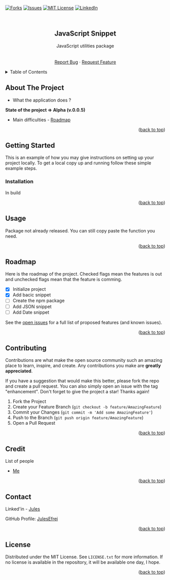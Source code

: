 <div id="top"></div>

<!-- [![Contributors][contributors-shield]][contributors-url] -->
<!-- [![Stargazers][stars-shield]][stars-url] -->
[![Forks][forks-shield]][forks-url]
[![Issues][issues-shield]][issues-url]
[![MIT License][license-shield]][license-url]
[![LinkedIn][linkedin-shield]][linkedin-url]



<!-- PROJECT LOGO -->
<br />
<div align="center">
  
  <!-- <img src="images/logo.png" alt="Logo" width="80" height="80" /> -->
  <!-- https://drive.google.com/uc?export=view&id=      => Google drive Link -->

  <h2 align="center">JavaScript Snippet</h2>

  <p align="center">
    JavaScript utilities package
    <br />
    <!-- <a href="https://github.com/JulesEfrei/JavaScriptSnippet"><strong>Explore the docs</strong></a> -->
    <br />
    <br />
    <!-- <a href="https://github.com/JulesEfrei/JavaScriptSnippet">View Demo</a>
    · -->
    <a href="https://github.com/JulesEfrei/JavaScriptSnippet/issues">Report Bug</a>
    ·
    <a href="https://github.com/JulesEfrei/JavaScriptSnippet/pulls">Request Feature</a>
  </p>
</div>



<!-- TABLE OF CONTENTS -->
<details>
  <summary>Table of Contents</summary>
  <ol>
    <li>
      <a href="#about-the-project">About The Project</a>
    </li>
    <li>
      <a href="#getting-started">Getting Started</a>
      <ul>
        <li><a href="#installation">Installation</a></li>
      </ul>
    </li>
    <li><a href="#usage">Usage</a></li>
    <li><a href="#roadmap">Roadmap / Features</a></li>
    <li><a href="#contributing">Contributing</a></li>
    <li><a href="#license">License</a></li>
    <li><a href="#contact">Contact</a></li>
    <li><a href="#credit">Credit</a></li>
  </ol>
</details>



<!-- ABOUT THE PROJECT -->
## About The Project

<!-- [![Product Name Screen Shot][product-screenshot]](https://example.com)  -->

* What the application does ?

**State of the project => Alpha (v.0.0.5)**

* Main difficulties - [Roadmap](#roadmap)


<p align="right">(<a href="#top">back to top</a>)</p>



<!-- GETTING STARTED -->
## Getting Started

This is an example of how you may give instructions on setting up your project locally.
To get a local copy up and running follow these simple example steps.


### Installation

In build

<p align="right">(<a href="#top">back to top</a>)</p>



<!-- USAGE EXAMPLES -->
## Usage

Package not already released. You can still copy paste the function you need.

<!-- _For more examples, please refer to the [Documentation](https://example.com)_ -->

<p align="right">(<a href="#top">back to top</a>)</p>



<!-- ROADMAP -->
## Roadmap

Here is the roadmap of the project. Checked flags mean the features is out and unchecked flags mean that the feature is comming.

- [x] Initialize project
- [x] Add bacic snippet
- [ ] Create the npm package
- [ ] Add JSON snippet
- [ ] Add Date snippet

See the [open issues](https://github.com/JulesEfrei/JavaScriptSnippet/issues) for a full list of proposed features (and known issues).

<p align="right">(<a href="#top">back to top</a>)</p>



<!-- CONTRIBUTING -->
## Contributing

Contributions are what make the open source community such an amazing place to learn, inspire, and create. Any contributions you make are **greatly appreciated**.

If you have a suggestion that would make this better, please fork the repo and create a pull request. You can also simply open an issue with the tag "enhancement".
Don't forget to give the project a star! Thanks again!

1. Fork the Project
2. Create your Feature Branch (`git checkout -b feature/AmazingFeature`)
3. Commit your Changes (`git commit -m 'Add some AmazingFeature'`)
4. Push to the Branch (`git push origin feature/AmazingFeature`)
5. Open a Pull Request

<p align="right">(<a href="#top">back to top</a>)</p>



<!-- Credit -->
## Credit

List of people

* [Me](https://github.com/JulesEfrei)

<p align="right">(<a href="#top">back to top</a>)</p>



<!-- CONTACT -->
## Contact

Linked'in - [Jules](https://www.linkedin.com/in/jules-bruzeau/)

GitHub Profile: [JulesEfrei](https://github.com/JulesEfrei/)

<p align="right">(<a href="#top">back to top</a>)</p>



<!-- LICENSE -->
## License

Distributed under the MIT License. See `LICENSE.txt` for more information. If no license is available in the repository, it will be available one day, I hope.

<p align="right">(<a href="#top">back to top</a>)</p>






<!-- MARKDOWN LINKS & IMAGES -->
<!-- [contributors-shield]: https://img.shields.io/github/contributors/JulesEfrei/JavaScriptSnippet.svg?style=for-the-badge
[contributors-url]: https://github.com/JulesEfrei/JavaScriptSnippet/graphs/contributors -->
<!-- [stars-shield]: https://img.shields.io/github/stars/JulesEfrei/JavaScriptSnippet.svg?style=for-the-badge
[stars-url]: https://github.com/JulesEfrei/JavaScriptSnippet/stargazers -->
[forks-shield]: https://img.shields.io/github/forks/JulesEfrei/JavaScriptSnippet.svg?style=for-the-badge
[forks-url]: https://github.com/JulesEfrei/JavaScriptSnippet/network/members
[issues-shield]: https://img.shields.io/github/issues/JulesEfrei/JavaScriptSnippet.svg?style=for-the-badge
[issues-url]: https://github.com/JulesEfrei/JavaScriptSnippet/issues
[license-shield]: https://img.shields.io/github/license/JulesEfrei/JavaScriptSnippet.svg?style=for-the-badge
[license-url]: https://github.com/JulesEfrei/JavaScriptSnippet/blob/master/LICENSE.txt
[linkedin-shield]: https://img.shields.io/badge/-LinkedIn-black.svg?style=for-the-badge&logo=linkedin&colorB=555
[linkedin-url]: https://www.linkedin.com/in/jules-bruzeau/
[product-screenshot]: images/screenshot.png
